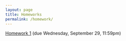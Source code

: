 ```yaml
---
layout: page
title: Homeworks
permalink: /homework/
---
```


<a href="https://kdlevin-uwstat.github.io/STAT340-Fall2021/hw/01/STAT340F21_hw01_RVs.Rmd">Homework 1</a> (due Wednesday, September 29, 11:59pm)

